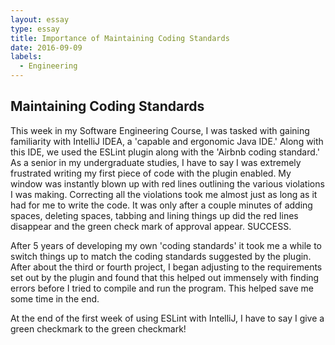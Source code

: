 ```yaml
---
layout: essay
type: essay
title: Importance of Maintaining Coding Standards
date: 2016-09-09
labels:
  - Engineering
---
```



## Maintaining Coding Standards

This week in my Software Engineering Course, I was tasked with gaining familiarity with IntelliJ IDEA, a 'capable and ergonomic Java IDE.' Along with this IDE, we used the ESLint plugin along with the 'Airbnb coding standard.' As a senior in my undergraduate studies, I have to say I was extremely frustrated writing my first piece of code with the plugin enabled. My window was instantly blown up with red lines outlining the various violations I was making. Correcting all the violations took me almost just as long as it had for me to write the code. It was only after a couple minutes of adding spaces, deleting spaces, tabbing and lining things up did the red lines disappear and the green check mark of approval appear. SUCCESS.

After 5 years of developing my own 'coding standards' it took me a while to switch things up to match the coding standards suggested by the plugin. After about the third or fourth project, I began adjusting to the requirements set out by the plugin and found that this helped out immensely with finding errors before I tried to compile and run the program. This helped save me some time in the end. 

At the end of the first week of using ESLint with IntelliJ, I have to say I give a green checkmark to the green checkmark!


